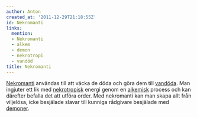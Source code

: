```yaml
---
author: Anton
created_at: '2011-12-29T21:18:55Z'
id: Nekromanti
links:
  mention:
  - Nekromanti
  - alkem
  - demon
  - nekrotropi
  - vandöd
title: Nekromanti
---
```


[Nekromanti] användas till att väcka de döda och göra dem till [vandöda]. Man ingjuter ett lik med
[nekrotropisk] energi genom en [alkemisk] process och kan därefter befalla det att utföra order. Med
nekromanti kan man skapa allt från viljelösa, icke besjälade slavar till kunniga rådgivare besjälade
med [demoner].

  [Nekromanti]: Nekromanti
  [vandöda]: vandöd
  [nekrotropisk]: nekrotropi
  [alkemisk]: alkem
  [demoner]: demon
